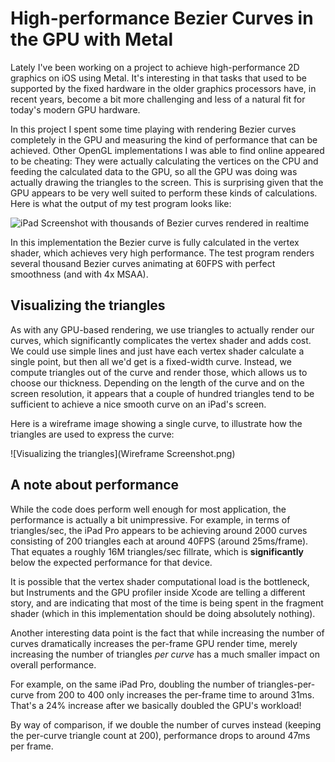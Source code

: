 # High-performance Bezier Curves in the GPU with Metal
Lately I've been working on a project to achieve high-performance 2D graphics on iOS using Metal. It's interesting in that tasks that used to be supported by the fixed hardware in the older graphics processors have, in recent years, become a bit more challenging and less of a natural fit for today's modern GPU hardware.

In this project I spent some time playing with rendering Bezier curves completely in the GPU and measuring the kind of performance that can be achieved. Other OpenGL implementations I was able to find online appeared to be cheating: They were actually calculating the vertices on the CPU and feeding the calculated data to the GPU, so all the GPU was doing was actually drawing the triangles to the screen. This is surprising given that the GPU appears to be very well suited to perform these kinds of calculations. Here is what the output of my test program looks like:

![iPad Screenshot with thousands of Bezier curves rendered in realtime](Screenshot.png)

In this implementation the Bezier curve is fully calculated in the vertex shader, which achieves very high performance. The test program renders several thousand Bezier curves animating at 60FPS with perfect smoothness (and with 4x MSAA).

## Visualizing the triangles
As with any GPU-based rendering, we use triangles to actually render our curves, which significantly complicates the vertex shader and adds cost. We could use simple lines and just have each vertex shader calculate a single point, but then all we'd get is a fixed-width curve. Instead, we compute triangles out of the curve and render those, which allows us to choose our thickness. Depending on the length of the curve and on the screen resolution, it appears that a couple of hundred triangles tend to be sufficient to achieve a nice smooth curve on an iPad's screen.

Here is a wireframe image showing a single curve, to illustrate how the triangles are used to express the curve:

![Visualizing the triangles](Wireframe Screenshot.png)

## A note about performance
While the code does perform well enough for most application, the performance is actually a bit unimpressive. For example, in terms of triangles/sec, the iPad Pro appears to be achieving around 2000 curves consisting of 200 triangles each at around 40FPS (around 25ms/frame). That equates a roughly 16M triangles/sec fillrate, which is **significantly** below
the expected performance for that device.

It is possible that the vertex shader computational load is the bottleneck, but Instruments and the GPU profiler inside Xcode are telling a different story, and are indicating that most of the time is being spent in the fragment shader (which in this implementation should be doing absolutely nothing).

Another interesting data point is the fact that while increasing the number of curves dramatically increases the per-frame GPU render time, merely increasing the number of triangles *per curve* has a much smaller impact on overall performance.

For example, on the same iPad Pro, doubling the number of triangles-per-curve from 200 to 400 only increases the per-frame time to around 31ms. That's a 24% increase after we basically doubled the GPU's workload!

By way of comparison, if we double the number of curves instead (keeping the per-curve triangle count at 200), performance drops to around 47ms per frame.
